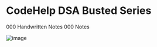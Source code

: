 # CodeHelp DSA Busted Series

000 Handwritten Notes
000 Notes

![image](https://user-images.githubusercontent.com/87055332/163028262-65cdb97e-1736-4b19-bd84-2f3d2861b92f.png)
